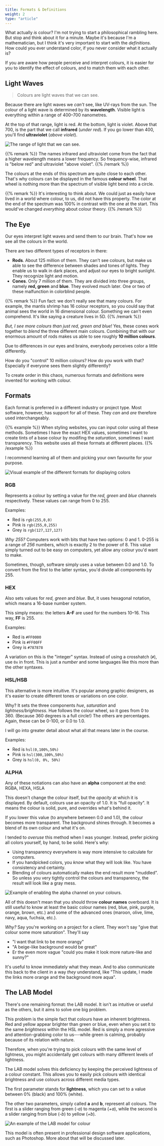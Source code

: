 ```yaml
---
title: Formats & Definitions
weight: 2
type: "article"
---
```


What actually *is* colour? I'm not trying to start a philosophical rambling here. But stop and think about it for a minute. Maybe it's because I'm a mathematician, but I think it's very important to start with the _definitions._ How could you ever understand color, if you never consider what it actually is?

If you are aware how people perceive and interpret colours, it is easier for you to identify the effect of colours, and to match them with each other.

## Light Waves

> Colours are light waves that we can see. 

Because there are light waves we _can't_ see, like UV-rays from the sun. The colour of a light wave is determined by its **wavelength**. Visible light is everything within a range of 400&ndash;700 nanometres. 

At the top of that range, light is red. At the bottom, light is violet. Above that 700, is the part that we call **infrared** (*under red*). If you go lower than 400, you'll find **ultraviolet** (*above violet*).

![The range of light that we can _see_.](VisibleLightSpectrum.webp)

{{% remark %}}
The names infrared and ultraviolet come from the fact that a higher wavelength means a lower frequency. So frequency-wise, infrared is "below red" and ultraviolet "above violet".
{{% /remark %}}

The colours at the ends of this spectrum are quite close to each other. That's why colours can be displayed in the famous **colour wheel**. That wheel is nothing more than the spectrum of visible light bend into a circle.

{{% remark %}}
It's interesting to think about. We could just as easily have lived in a world where colour, to us, did not have this property. The color at the end of the spectrum was 100% in contrast with the one at the start. This would've changed *everything* about colour theory.
{{% /remark %}}

## The Eye

Our eyes interpret light waves and send them to our brain. That's how we see all the colours in the world. 

There are two different types of receptors in there:

-   **Rods**. About 125 million of them. They can't see colours, but make us able to see the difference between shades and tones of lights. They enable us to walk in dark places, and adjust our eyes to bright sunlight. They recognize light and motion.
-   **Cones**. Only 7 million of them. They are divided into three groups, namely **red, green** and **blue**. They evolved much later. One or two of these malfunction in colorblind people.

{{% remark %}}
Fun fact: we don't really see that many colours. For example, the mantis shrimp has 16 colour receptors, so you could say that animal sees the world in 16 dimensional colour. Something we can't even comprehend. It's like saying a creature lives in 5D.
{{% /remark %}}

*But, I see more colours than just red, green and blue!* Yes, these cones work together to *blend* the three different main colours. Combining that with our enormous amount of rods makes us able to see roughly **10 million colours**. 

Due to differences in our eyes and brains, everybody perceives color a little differently.

How do you "control" 10 million colours? How do you work with that? Especially if everyone sees them slightly differently?

To create order in this chaos, numerous formats and definitions were invented for working with colour.

## Formats

Each format is preferred in a different industry or project type. Most software, however, has support for all of these.
They _can_ and _are_ therefore used interchangeably.

{{% example %}}
When styling websites, you can input color using all these methods. Sometimes I have the exact HEX values, sometimes I want to create tints of a base colour by modifing the _saturation_, sometimes I want transparency. This website uses all these formats at different places.
{{% /example %}}

I recommend learning all of them and picking your own favourite for your purpose.

![Visual example of the different formats for displaying colors](ColourTheoryFormats.webp)

### RGB
Represents a colour by setting a value for the *red, green* and *blue* channels respectively. These values can range from 0 to 255.

Examples: 

* Red is `rgb(255,0,0)`
* Pink is `rgb(255,0,255)`
* Grey is `rgb(127,127,127)`

_Why 255?_ Computers work with bits that have two options: 0 and 1. 0-255 is a range of _256_ numbers, which is exactly 2 to the power of 8. This value simply turned out to be easy on computers, yet allow any colour you'd want to make. 

Sometimes, though, software simply uses a value between 0.0 and 1.0. To convert from the first to the latter syntax, you'd divide all components by 255.

### HEX
Also sets values for *red, green* and *blue*. But, it uses hexagonal notation, which means a 16-base number system. 

This simply means: the letters **A&ndash;F** are used for the numbers 10&ndash;16. This way, **FF** is 255.

Examples: 

* Red is `#FF0000`
* Pink is `#FF00FF`
* Grey is `#787878`

A variation on this is the "integer" syntax. Instead of using a crosshatch (`#`), use `0x` in front. This is just a _number_ and some languages like this more than the other syntaxes.

### HSL/HSB 
This alternative is more intuitive. It's popular among graphic designers, as it's easier to create different tones or variations on one color.

Why? It sets the three components *hue*, *saturation* and *lightness/brightness*. Hue follows the colour wheel, so it goes from 0 to 360. (Because 360 degrees is a full circle!) The others are percentages. Again, these can be 0-100, or 0.0 to 1.0.

I will go into greater detail about what all that means later in the course.

Examples: 

* Red is `hsl(0,100%,50%)`
* Pink is `hsl(300,100%,50%)`
* Grey is `hsl(0, 0%, 50%)`

### ALPHA
Any of these notiations can also have an **alpha** component at the end: RGBA, HEXA, HSLA

This doesn't change the colour itself, but the _opacity_ at which it is displayed. By default, colours use an opacity of 1.0. It is "full opacity". It means the colour is solid, pure, and overrides what's behind it.

If you lower this value (to anywhere between 0.0 and 1.0), the colour becomes more transparent. The background shines through. It becomes a blend of its own colour and what it's on.

I tended to _overuse_ this method when I was younger. Instead, prefer picking all colors yourself, by hand, to be solid. Here's why:

* Using transparency everywhere is way more intensive to calculate for computers.
* If you handpicked colors, you _know_ what they will look like. You have consistency and certainty.
* Blending of colours automatically makes the end result more "muddled". So unless you very tightly control the colours and transparency, the result will look like a gray mess.

![Example of enabling the alpha channel on your colours.](ColourTheoryAlphaChannel.webp)

All of this doesn't mean that you should throw **colour names** overboard. It is still useful to know at least the basic colour names (red, blue, pink, purple, orange, brown, etc.) and some of the advanced ones (maroon, olive, lime, navy, aqua, fuchsia, etc.).

*Why?* Say you're working on a project for a client. They won't say "give that colour some more saturation". They'll say 

* "I want that link to be more orangy"
* "A beige-like background would be great" 
* Er the even more vague "could you make it look more nature-like and sunny?" 

It's useful to know immediately what they mean. And to also communicate this back to the client in a way _they_ understand, like "This update, I made the links more orange and the background more aqua".

## The LAB Model

There's one remaining format: the LAB model. It isn't as intuitive or useful as the others, but it aims to solve one big problem.

This problem is the simple fact that colours have an inherent brightness. Red and yellow appear brighter than green or blue, even when you set it to the same _brightness_ within the HSL model. Red is simply a more agressive and attention-grabbing color to us---while green is calming, probably because of its relation with nature.

Therefore, when you're trying to pick colours with the same level of lightness, you might accidentally get colours with many different levels of lightness.

The LAB model solves this deficiency by keeping the perceived lightness of a colour constant. This allows you to easily pick colours with identical brightness and use colours across different media types. 

The first parameter stands for **lightness**, which you can set to a value between 0% (black) and 100% (white). 

The other two parameters, simply called **a** and **b**, represent all colours. The first is a slider ranging from green (*-a*) to magenta (*+a*), while the second is a slider ranging from blue (*-b*) to yellow (*+b*).

![An example of the LAB model for colour](ColourTheoryLabModel.webp)

This model is often present in professional design software applications, such as Photoshop. More about that will be discussed later.